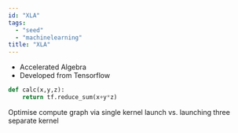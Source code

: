```yaml
---
id: "XLA"
tags:
  - "seed"
  - "machinelearning"
title: "XLA"
---
```

- Accelerated Algebra
- Developed from Tensorflow

```python
def calc(x,y,z):
    return tf.reduce_sum(x+y*z)
```

Optimise compute graph via single kernel launch vs. launching three separate
kernel

